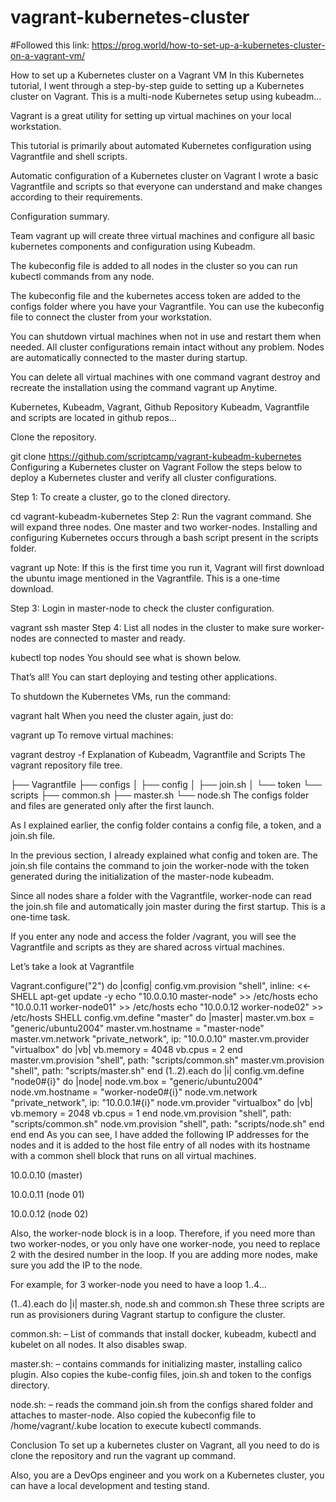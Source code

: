 # vagrant-kubernetes-cluster
#Followed this link: 
https://prog.world/how-to-set-up-a-kubernetes-cluster-on-a-vagrant-vm/

How to set up a Kubernetes cluster on a Vagrant VM
In this Kubernetes tutorial, I went through a step-by-step guide to setting up a Kubernetes cluster on Vagrant. This is a multi-node Kubernetes setup using kubeadm…

Vagrant is a great utility for setting up virtual machines on your local workstation.


This tutorial is primarily about automated Kubernetes configuration using Vagrantfile and shell scripts.

Automatic configuration of a Kubernetes cluster on Vagrant
I wrote a basic Vagrantfile and scripts so that everyone can understand and make changes according to their requirements.

Configuration summary.

Team vagrant up will create three virtual machines and configure all basic kubernetes components and configuration using Kubeadm.

The kubeconfig file is added to all nodes in the cluster so you can run kubectl commands from any node.

The kubeconfig file and the kubernetes access token are added to the configs folder where you have your Vagrantfile. You can use the kubeconfig file to connect the cluster from your workstation.

You can shutdown virtual machines when not in use and restart them when needed. All cluster configurations remain intact without any problem. Nodes are automatically connected to the master during startup.

You can delete all virtual machines with one command vagrant destroy and recreate the installation using the command vagrant up Anytime.

Kubernetes, Kubeadm, Vagrant, Github Repository
Kubeadm, Vagrantfile and scripts are located in github repos…


Clone the repository.

git clone https://github.com/scriptcamp/vagrant-kubeadm-kubernetes
Configuring a Kubernetes cluster on Vagrant
Follow the steps below to deploy a Kubernetes cluster and verify all cluster configurations.

Step 1: To create a cluster, go to the cloned directory.

cd vagrant-kubeadm-kubernetes
Step 2: Run the vagrant command. She will expand three nodes. One master and two worker-nodes. Installing and configuring Kubernetes occurs through a bash script present in the scripts folder.

vagrant up
Note: If this is the first time you run it, Vagrant will first download the ubuntu image mentioned in the Vagrantfile. This is a one-time download.

Step 3: Login in master-node to check the cluster configuration.

vagrant ssh master
Step 4: List all nodes in the cluster to make sure worker-nodes are connected to master and ready.

kubectl top nodes
You should see what is shown below.


That’s all! You can start deploying and testing other applications.


To shutdown the Kubernetes VMs, run the command:

vagrant halt
When you need the cluster again, just do:

vagrant up
To remove virtual machines:

vagrant destroy -f
Explanation of Kubeadm, Vagrantfile and Scripts
The vagrant repository file tree.

├── Vagrantfile
├── configs
│   ├── config
│   ├── join.sh
│   └── token
└── scripts
├── common.sh
├── master.sh
└── node.sh
The configs folder and files are generated only after the first launch.

As I explained earlier, the config folder contains a config file, a token, and a join.sh file.


In the previous section, I already explained what config and token are. The join.sh file contains the command to join the worker-node with the token generated during the initialization of the master-node kubeadm.

Since all nodes share a folder with the Vagrantfile, worker-node can read the join.sh file and automatically join master during the first startup. This is a one-time task.


If you enter any node and access the folder /vagrant, you will see the Vagrantfile and scripts as they are shared across virtual machines.

Let’s take a look at Vagrantfile

Vagrant.configure("2") do |config|
config.vm.provision "shell", inline: <<-SHELL
apt-get update -y
echo "10.0.0.10  master-node" >> /etc/hosts
echo "10.0.0.11  worker-node01" >> /etc/hosts
echo "10.0.0.12  worker-node02" >> /etc/hosts
SHELL
config.vm.define "master" do |master|
  master.vm.box = "generic/ubuntu2004"
  master.vm.hostname = "master-node"
  master.vm.network "private_network", ip: "10.0.0.10"
  master.vm.provider "virtualbox" do |vb|
      vb.memory = 4048
      vb.cpus = 2
  end
  master.vm.provision "shell", path: "scripts/common.sh"
  master.vm.provision "shell", path: "scripts/master.sh"
end
(1..2).each do |i|
config.vm.define "node0#{i}" do |node|
node.vm.box = "generic/ubuntu2004"
node.vm.hostname = "worker-node0#{i}"
node.vm.network "private_network", ip: "10.0.0.1#{i}"
node.vm.provider "virtualbox" do |vb|
vb.memory = 2048
vb.cpus = 1
end
node.vm.provision "shell", path: "scripts/common.sh"
node.vm.provision "shell", path: "scripts/node.sh"
end
end
end
As you can see, I have added the following IP addresses for the nodes and it is added to the host file entry of all nodes with its hostname with a common shell block that runs on all virtual machines.

10.0.0.10 (master)

10.0.0.11 (node ​​01)

10.0.0.12 (node ​​02)

Also, the worker-node block is in a loop. Therefore, if you need more than two worker-nodes, or you only have one worker-node, you need to replace 2 with the desired number in the loop. If you are adding more nodes, make sure you add the IP to the node.

For example, for 3 worker-node you need to have a loop 1..4…

(1..4).each do |i|
master.sh, node.sh and common.sh
These three scripts are run as provisioners during Vagrant startup to configure the cluster.

common.sh: – List of commands that install docker, kubeadm, kubectl and kubelet on all nodes. It also disables swap.

master.sh: – contains commands for initializing master, installing calico plugin. Also copies the kube-config files, join.sh and token to the configs directory.

node.sh: – reads the command join.sh from the configs shared folder and attaches to master-node. Also copied the kubeconfig file to /home/vagrant/.kube location to execute kubectl commands.

Conclusion
To set up a kubernetes cluster on Vagrant, all you need to do is clone the repository and run the vagrant up command.

Also, you are a DevOps engineer and you work on a Kubernetes cluster, you can have a local development and testing stand.
